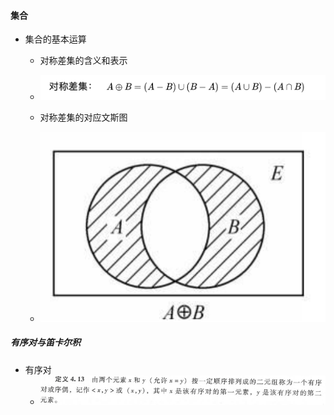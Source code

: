 
#### 集合

- 集合的基本运算

  - 对称差集的含义和表示

  - ![](2022-03-20-19-55-09.png)

  - 对称差集的对应文斯图

  - ![](2022-03-20-19-55-57.png)

##### 有序对与笛卡尔积

- 有序对
  - ![](./Charpter4.assets/2022-03-14-14-57-53.png)


